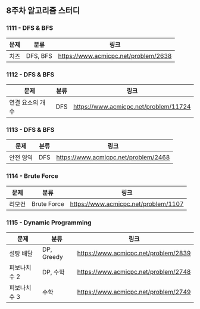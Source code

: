 ## 8주차 알고리즘 스터디  


### 1111 - DFS & BFS 

|문제|분류|링크|
|---|---|---|
|치즈|DFS, BFS|https://www.acmicpc.net/problem/2638|

### 1112 - DFS & BFS 

|문제|분류|링크|
|---|---|---|
|연결 요소의 개수|DFS|https://www.acmicpc.net/problem/11724|

### 1113 - DFS & BFS 

|문제|분류|링크|
|---|---|---|
|안전 영역|DFS|https://www.acmicpc.net/problem/2468|

### 1114 - Brute Force 

|문제|분류|링크|
|---|---|---|
|리모컨|Brute Force|https://www.acmicpc.net/problem/1107|

### 1115 - Dynamic Programming

|문제|분류|링크|
|---|---|---|
|설탕 배달|DP, Greedy|https://www.acmicpc.net/problem/2839|
|피보나치 수 2|DP, 수학|https://www.acmicpc.net/problem/2748|
|피보나치 수 3|수학|https://www.acmicpc.net/problem/2749|